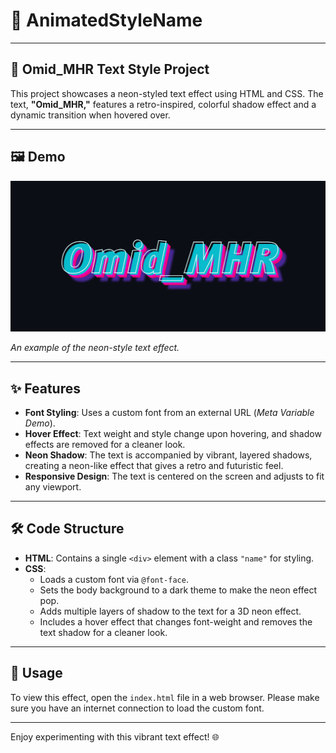 # 🎨 AnimatedStyleName

---

## 🌈 Omid_MHR Text Style Project

This project showcases a neon-styled text effect using HTML and CSS. The text, **"Omid_MHR,"** features a retro-inspired, colorful shadow effect and a dynamic transition when hovered over.

---

## 🖼 Demo

![Omid_MHR Demo](img/sample.png)

*An example of the neon-style text effect.*

---

## ✨ Features

- **Font Styling**: Uses a custom font from an external URL (_Meta Variable Demo_).
- **Hover Effect**: Text weight and style change upon hovering, and shadow effects are removed for a cleaner look.
- **Neon Shadow**: The text is accompanied by vibrant, layered shadows, creating a neon-like effect that gives a retro and futuristic feel.
- **Responsive Design**: The text is centered on the screen and adjusts to fit any viewport.

---

## 🛠 Code Structure

- **HTML**: Contains a single `<div>` element with a class `"name"` for styling.
- **CSS**:
  - Loads a custom font via `@font-face`.
  - Sets the body background to a dark theme to make the neon effect pop.
  - Adds multiple layers of shadow to the text for a 3D neon effect.
  - Includes a hover effect that changes font-weight and removes the text shadow for a cleaner look.

---

## 🚀 Usage

To view this effect, open the `index.html` file in a web browser. Please make sure you have an internet connection to load the custom font.

---

Enjoy experimenting with this vibrant text effect! 🌐
